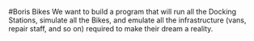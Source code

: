 #Boris Bikes
We want to build a program that will run all the Docking Stations, simulate all the Bikes, and emulate all the infrastructure (vans, repair staff, and so on) required to make their dream a reality. 
